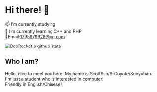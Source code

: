 # Hi there! 👋 <br>

📫 I’m currently studying <br>
🌱 I’m currently learning C++ and PHP<br>:e-mail:Email:1795979928@qq.com<br>

[![BobRocket's github stats](https://github-readme-stats.vercel.app/api?username=BobRocket)](https://github.com/BobRocket)

## Who I am?

Hello, nice to meet you here! My name is ScottSun/SrCoyote/Sunyuhan. <br>
I'm just a student who is interested in computer! <br>Friendly in English/Chinese! <br>

<!--
**BobRocket/BobRocket** is a ✨ _special_ ✨ repository because its  (this file) appears on your GitHub profile.

Here are some ideas to get you started:

- 🔭 I’m currently working on ...
- 🌱 I’m currently learning ...
- 👯 I’m looking to collaborate on ...
- 🤔 I’m looking for help with ...
- 💬 Ask me about ...
- 📫 How to reach me: ...
- 😄 Pronouns: ...
- ⚡ Fun fact: ...
-->

